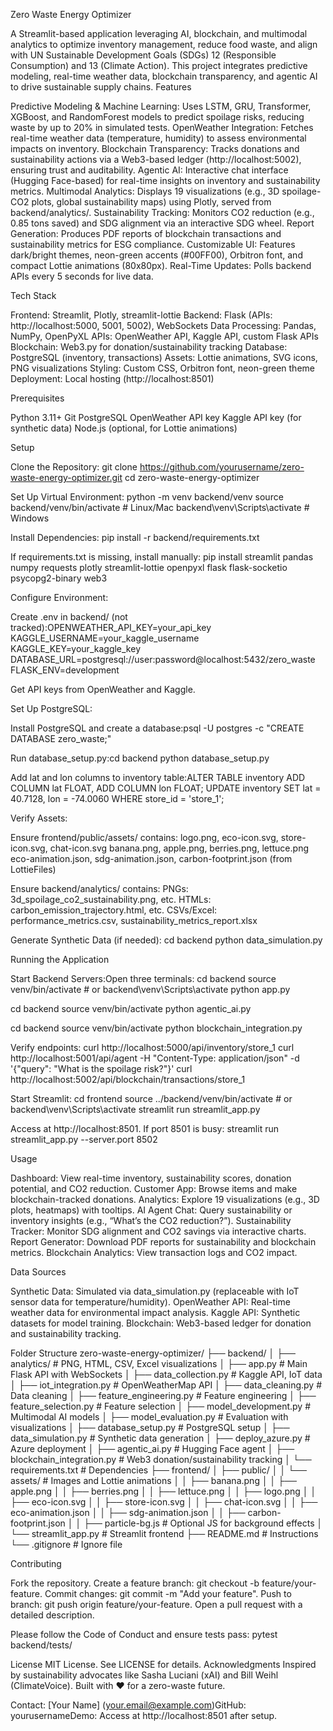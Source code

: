 Zero Waste Energy Optimizer

A Streamlit-based application leveraging AI, blockchain, and multimodal analytics to optimize inventory management, reduce food waste, and align with UN Sustainable Development Goals (SDGs) 12 (Responsible Consumption) and 13 (Climate Action). This project integrates predictive modeling, real-time weather data, blockchain transparency, and agentic AI to drive sustainable supply chains.
Features

Predictive Modeling & Machine Learning: Uses LSTM, GRU, Transformer, XGBoost, and RandomForest models to predict spoilage risks, reducing waste by up to 20% in simulated tests.
OpenWeather Integration: Fetches real-time weather data (temperature, humidity) to assess environmental impacts on inventory.
Blockchain Transparency: Tracks donations and sustainability actions via a Web3-based ledger (http://localhost:5002), ensuring trust and auditability.
Agentic AI: Interactive chat interface (Hugging Face-based) for real-time insights on inventory and sustainability metrics.
Multimodal Analytics: Displays 19 visualizations (e.g., 3D spoilage-CO2 plots, global sustainability maps) using Plotly, served from backend/analytics/.
Sustainability Tracking: Monitors CO2 reduction (e.g., 0.85 tons saved) and SDG alignment via an interactive SDG wheel.
Report Generation: Produces PDF reports of blockchain transactions and sustainability metrics for ESG compliance.
Customizable UI: Features dark/bright themes, neon-green accents (#00FF00), Orbitron font, and compact Lottie animations (80x80px).
Real-Time Updates: Polls backend APIs every 5 seconds for live data.

Tech Stack

Frontend: Streamlit, Plotly, streamlit-lottie
Backend: Flask (APIs: http://localhost:5000, 5001, 5002), WebSockets
Data Processing: Pandas, NumPy, OpenPyXL
APIs: OpenWeather API, Kaggle API, custom Flask APIs
Blockchain: Web3.py for donation/sustainability tracking
Database: PostgreSQL (inventory, transactions)
Assets: Lottie animations, SVG icons, PNG visualizations
Styling: Custom CSS, Orbitron font, neon-green theme
Deployment: Local hosting (http://localhost:8501)

Prerequisites

Python 3.11+
Git
PostgreSQL
OpenWeather API key
Kaggle API key (for synthetic data)
Node.js (optional, for Lottie animations)

Setup

Clone the Repository:
git clone https://github.com/yourusername/zero-waste-energy-optimizer.git
cd zero-waste-energy-optimizer


Set Up Virtual Environment:
python -m venv backend/venv
source backend/venv/bin/activate  # Linux/Mac
backend\venv\Scripts\activate  # Windows


Install Dependencies:
pip install -r backend/requirements.txt

If requirements.txt is missing, install manually:
pip install streamlit pandas numpy requests plotly streamlit-lottie openpyxl flask flask-socketio psycopg2-binary web3


Configure Environment:

Create .env in backend/ (not tracked):OPENWEATHER_API_KEY=your_api_key
KAGGLE_USERNAME=your_kaggle_username
KAGGLE_KEY=your_kaggle_key
DATABASE_URL=postgresql://user:password@localhost:5432/zero_waste
FLASK_ENV=development


Get API keys from OpenWeather and Kaggle.


Set Up PostgreSQL:

Install PostgreSQL and create a database:psql -U postgres -c "CREATE DATABASE zero_waste;"


Run database_setup.py:cd backend
python database_setup.py


Add lat and lon columns to inventory table:ALTER TABLE inventory ADD COLUMN lat FLOAT, ADD COLUMN lon FLOAT;
UPDATE inventory SET lat = 40.7128, lon = -74.0060 WHERE store_id = 'store_1';




Verify Assets:

Ensure frontend/public/assets/ contains:
logo.png, eco-icon.svg, store-icon.svg, chat-icon.svg
banana.png, apple.png, berries.png, lettuce.png
eco-animation.json, sdg-animation.json, carbon-footprint.json (from LottieFiles)


Ensure backend/analytics/ contains:
PNGs: 3d_spoilage_co2_sustainability.png, etc.
HTMLs: carbon_emission_trajectory.html, etc.
CSVs/Excel: performance_metrics.csv, sustainability_metrics_report.xlsx




Generate Synthetic Data (if needed):
cd backend
python data_simulation.py



Running the Application

Start Backend Servers:Open three terminals:
cd backend
source venv/bin/activate  # or backend\venv\Scripts\activate
python app.py

cd backend
source venv/bin/activate
python agentic_ai.py

cd backend
source venv/bin/activate
python blockchain_integration.py

Verify endpoints:
curl http://localhost:5000/api/inventory/store_1
curl http://localhost:5001/api/agent -H "Content-Type: application/json" -d '{"query": "What is the spoilage risk?"}'
curl http://localhost:5002/api/blockchain/transactions/store_1


Start Streamlit:
cd frontend
source ../backend/venv/bin/activate  # or backend\venv\Scripts\activate
streamlit run streamlit_app.py

Access at http://localhost:8501. If port 8501 is busy:
streamlit run streamlit_app.py --server.port 8502



Usage

Dashboard: View real-time inventory, sustainability scores, donation potential, and CO2 reduction.
Customer App: Browse items and make blockchain-tracked donations.
Analytics: Explore 19 visualizations (e.g., 3D plots, heatmaps) with tooltips.
AI Agent Chat: Query sustainability or inventory insights (e.g., “What’s the CO2 reduction?”).
Sustainability Tracker: Monitor SDG alignment and CO2 savings via interactive charts.
Report Generator: Download PDF reports for sustainability and blockchain metrics.
Blockchain Analytics: View transaction logs and CO2 impact.

Data Sources

Synthetic Data: Simulated via data_simulation.py (replaceable with IoT sensor data for temperature/humidity).
OpenWeather API: Real-time weather data for environmental impact analysis.
Kaggle API: Synthetic datasets for model training.
Blockchain: Web3-based ledger for donation and sustainability tracking.

Folder Structure
zero-waste-energy-optimizer/
├── backend/
│   ├── analytics/              # PNG, HTML, CSV, Excel visualizations
│   ├── app.py                 # Main Flask API with WebSockets
│   ├── data_collection.py     # Kaggle API, IoT data
│   ├── iot_integration.py     # OpenWeatherMap API
│   ├── data_cleaning.py       # Data cleaning
│   ├── feature_engineering.py # Feature engineering
│   ├── feature_selection.py   # Feature selection
│   ├── model_development.py   # Multimodal AI models
│   ├── model_evaluation.py    # Evaluation with visualizations
│   ├── database_setup.py      # PostgreSQL setup
│   ├── data_simulation.py     # Synthetic data generation
│   ├── deploy_azure.py        # Azure deployment
│   ├── agentic_ai.py          # Hugging Face agent
│   ├── blockchain_integration.py # Web3 donation/sustainability tracking
│   └── requirements.txt       # Dependencies
├── frontend/
│   ├── public/
│   │   └── assets/            # Images and Lottie animations
│   │       ├── banana.png
│   │       ├── apple.png
│   │       ├── berries.png
│   │       ├── lettuce.png
│   │       ├── logo.png
│   │       ├── eco-icon.svg
│   │       ├── store-icon.svg
│   │       ├── chat-icon.svg
│   │       ├── eco-animation.json
│   │       ├── sdg-animation.json
│   │       ├── carbon-footprint.json
│   │   ├── particle-bg.js     # Optional JS for background effects
│   └── streamlit_app.py       # Streamlit frontend
├── README.md                  # Instructions
└── .gitignore                 # Ignore file

Contributing

Fork the repository.
Create a feature branch: git checkout -b feature/your-feature.
Commit changes: git commit -m "Add your feature".
Push to branch: git push origin feature/your-feature.
Open a pull request with a detailed description.

Please follow the Code of Conduct and ensure tests pass:
pytest backend/tests/

License
MIT License. See LICENSE for details.
Acknowledgments
Inspired by sustainability advocates like Sasha Luciani (xAI) and Bill Weihl (ClimateVoice). Built with ❤️ for a zero-waste future.

Contact: [Your Name] (your.email@example.com)GitHub: yourusernameDemo: Access at http://localhost:8501 after setup.